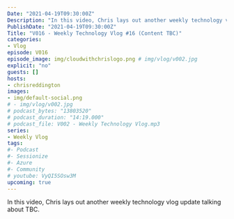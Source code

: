 ```yaml
---
Date: "2021-04-19T09:30:00Z"
Description: "In this video, Chris lays out another weekly technology vlog update talking about TBC"
PublishDate: "2021-04-19T09:30:00Z"
Title: "V016 - Weekly Technology Vlog #16 (Content TBC)"
categories:
- Vlog
episode: V016
episode_image: img/cloudwithchrislogo.png # img/vlog/v002.jpg
explicit: "no"
guests: []
hosts:
- chrisreddington
images:
- img/default-social.png
# - img/vlog/v002.jpg
# podcast_bytes: "13803520"
# podcast_duration: "14:19.000"
# podcast_file: V002 - Weekly Technology Vlog.mp3
series:
- Weekly Vlog
tags:
#- Podcast
#- Sessionize
#- Azure
#- Community
# youtube: VyQI5SOsw3M
upcoming: true
---
```

In this video, Chris lays out another weekly technology vlog update talking about TBC.